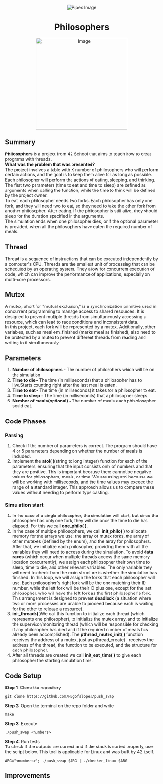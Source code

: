 <html>
    <p align="center">
        <img src="https://www.42porto.com/wp-content/uploads/2024/08/42-Porto-Horizontal.png" alt="Pipex Image" />
    </p>
    <h1 align="center">Philosophers</h1>
    <p align="center">
        <img src="https://github.com/user-attachments/assets/4363c36a-9ff3-4e40-b9b5-ea31b6db625b" width="300" alt="Image" />
    </p>
</html>

## Summary
<html>
    <p>
        <b>Philosophers</b> is a project from 42 School that aims to teach how to creat programs with threads.<br>
		<b>What was the problem that was presented?</b><br>
		The project involves a table with X number of philosophers who will perform certain actions, and the goal is to keep them alive for as long as possible. Each philosopher will perform the actions of eating, sleeping, and thinking. The first two parameters (time to eat and time to sleep) are defined as arguments when calling the function, while the time to think will be defined by the project owner.<br>
		To eat, each philosopher needs two forks. Each philosopher has only one fork, and they will need two to eat, so they need to take the other fork from another philosopher. After eating, if the philosopher is still alive, they should sleep for the duration specified in the arguments.<br>
		The simulation ends when one philosopher dies, or if the optional parameter <number of meals> is provided, when all the philosophers have eaten the required number of meals.
	</p>
</html>

## Thread
<html>
    <p>Thread is a sequence of instructions that can be executed independently by a computer's CPU. Threads are the smallest unit of processing that can be scheduled by an operating system. They allow for concurrent execution of code, which can improve the performance of applications, especially on multi-core processors.
	</p>
</html>

## Mutex
<html>
    <p>A mutex, short for "mutual exclusion," is a synchronization primitive used in concurrent programming to manage access to shared resources. It is designed to prevent multiple threads from simultaneously accessing a resource, which can lead to race conditions and inconsistent data.<br>
	In this project, each fork will be represented by a mutex. Additionally, other variables, such as meal->m_finished (marks meal as finished), also need to be protected by a mutex to prevent different threads from reading and writing to it simultaneously.
	</p>
</html>

## Parameters
<html>
    <ol>
        <li><b>Number of philosophers - </b>The number of philosohers which will be on the simulation</li>
		<li><b>Time to die - </b>The time (in milliseconds) that a philosopher has to live.Starts counting right after the last meal is eaten.</li>
		<li><b>Time to eat - </b>The time (in milliseconds) it takes for a philosopher to eat.</li>
		<li><b>Time to sleep - </b>The time (in milliseconds) that a philosopher sleeps.</li>
		<li><b>Number of meals(optional) - </b>The number of meals each phisolosopher sould eat.</li>
	 </ol>
</html>

## Code Phases
### Parsing
<html>
    <ol>
		<li> Check if the number of parameters is correct. The program should have 4 or 5 parameters depending on whether the number of meals is included.</li>
		<li> Implement the <b>atol( )</b>(string to long integer) function for each of the parameters, ensuring that the input consists only of numbers and that they are positive. This is important because there cannot be negative values for philosophers, meals, or time. We are using atol because we will be working with milliseconds, and the time values may exceed the range of a standard integer. This approach allows us to compare these values without needing to perform type casting.</li>
	</ol>
</html>

### Simulation start
<html>
    <ol>
		<li>In the case of a single philosopher, the simulation will start, but since the philosopher has only one fork, they will die once the time to die has elapsed. For this we call <b>one_philo( )</b>.</li>
		<li>In the case of multiple philosophers, we call <b>init_philo( )</b> to allocate memory for the arrays we use: the array of mutex forks, the array of other mutexes (defined by the enum), and the array for philosophers. After that, we initialize each philosopher, providing them with all the variables they will need to access during the simulation. To avoid <b>data races</b> (which occur when multiple threads access the same memory location concurrently), we assign each philosopher their own time to sleep, time to die, and other relevant variables. The only variable they will need to check from the main structure is whether the simulation has finished. In this loop, we will assign the forks that each philosopher will use. Each philosopher's right fork will be the one matching their ID number, while the left fork will be their ID plus one, except for the last philosopher, who will have the left fork as the first philosopher's fork. This arrangement is designed to prevent <b>deadlock</b> (a situation where two or more processes are unable to proceed because each is waiting for the other to release a resource).
		</li>
		<li><b>init_threads( )</b>We call this function to initialize each thread (which represents one philosopher), to initialize the mutex array, and to initialize the supervisor/monitoring thread (which will be responsible for checking if any philosopher has died and if the required number of meals has already been accomplished). The <b>pthread_mutex_init( )</b> function receives the address of a mutex, just as pthread_create( )</b> receives the address of the thread, the function to be executed, and the structure for each philosopher.
		</li>
		<li> After all threads are created we call <b>init_eat_time( )</b> to give each philosopher the starting simulation time.
	</ol>
</html>

## Code Setup
<html>
    <p>    
    <b>Step 1:</b> Clone the repository
    </p>
</html>
 
    git clone https://github.com/Hugofslopes/push_swap  

<html>
    <p>
    <b>Step 2:</b> Open the terminal on the repo folder and write
    </p>
</html>

    make

<html>
    <p>
    <b>Step 3:</b> Execute
    </p>
</html>

    ./push_swap <numbers>

<html>
    <p>
    <b>Step 4:</b> Run tests<br>
    To check if the outputs are correct and if the stack is sorted properly, use the script below. This tool is applicable for Linux and was built by 42 itself.
    </p>
</html>

    ARG="<numbers>"; ./push_swap $ARG | ./checker_linux $ARG
## Improvements